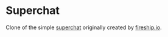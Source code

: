 # Superchat

Clone of the simple [superchat](https://fireship-demos.web.app/) originally created by [fireship.io](https://fireship.io).
